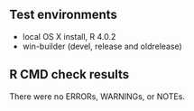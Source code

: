 ## Test environments
* local OS X install, R 4.0.2
* win-builder (devel, release and oldrelease)

## R CMD check results
There were no ERRORs, WARNINGs, or NOTEs.